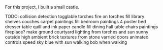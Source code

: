 For this project, I built a small castle.

TODO:
collision detection
    togglable
torches
    fire on torches
fill library
    shelves
    couches
    carpet
    paintings
fill bedroom
    paintings
    4 poster bed
    dresser
    table
        quill and ink
        paper
        candle
fill dining hall
    table
    chairs
    paintings
    fireplace?
make ground
    courtyard
lighting
    from torches and sun
    sunny outside
        high ambient
brick textures
    from stone
    varried
doors
    animated
controls
    speed
sky
    blue with sun
walking
    bob when walking
